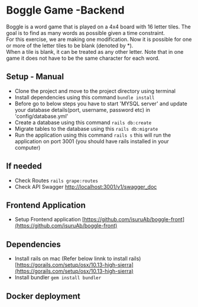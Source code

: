 # Boggle Game -Backend
Boggle is a word game that is played on a 4x4 board with 16 letter tiles. 
The goal is to find as many words as possible given a time constraint.  
For this exercise, we are making one modification.  Now it is possible for one or more of the letter tiles to be blank (denoted by *).  
When a tile is blank, it can be treated as any other letter.  Note that in one game it does not have to be the same character for each word.  

## Setup - Manual

- Clone the project and move to the project directory using terminal
- Install dependencies using this command `bundle install`
- Before go to below steps you have to start 'MYSQL server' and update your database details(port, username, password etc) in 'config/database.yml'
- Create a database using this command `rails db:create` 
- Migrate tables to the database using this `rails db:migrate`
- Run the application using this command `rails s` this will run the application on port 3001 (you should have rails installed in your computer)

## If needed
- Check Routes `rails grape:routes`
- Check API Swagger [http://localhost:3001/v1/swagger_doc](http://localhost:3001/v1/swagger_doc)

## Frontend Application

- Setup Frontend application [https://github.com/isuruAb/boggle-front](https://github.com/isuruAb/boggle-front)

## Dependencies
- Install rails on mac (Refer below linnk to install rails)
 [https://gorails.com/setup/osx/10.13-high-sierra](https://gorails.com/setup/osx/10.13-high-sierra)
- Install bundler `gem install bundler`

## Docker deployment